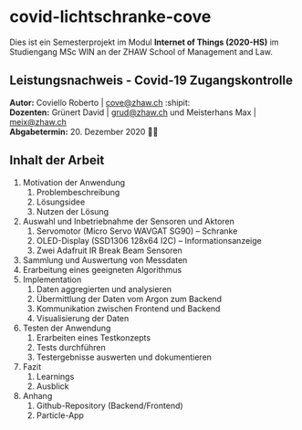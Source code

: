 # covid-lichtschranke-cove
Dies ist ein Semesterprojekt im Modul **Internet of Things (2020-HS)** im Studiengang MSc WIN an der ZHAW School of Management and Law.

## Leistungsnachweis - Covid-19 Zugangskontrolle
**Autor:** Coviello Roberto | cove@zhaw.ch :shipit:<br/>
**Dozenten:** Grünert David | grud@zhaw.ch und Meisterhans Max | meix@zhaw.ch<br/>
**Abgabetermin:** 20. Dezember 2020 :santa::christmas_tree:

## Inhalt der Arbeit
1. Motivation der Anwendung
   1. Problembeschreibung
   1. Lösungsidee
   1. Nutzen der Lösung
1. Auswahl und Inbetriebnahme der Sensoren und Aktoren
   1. Servomotor (Micro Servo WAVGAT SG90) – Schranke
   1. OLED-Display (SSD1306 128x64 I2C) – Informationsanzeige
   1. Zwei Adafruit IR Break Beam Sensoren
1. Sammlung und Auswertung von Messdaten
1. Erarbeitung eines geeigneten Algorithmus
1. Implementation
   1. Daten aggregierten und analysieren
   1. Übermittlung der Daten vom Argon zum Backend
   1. Kommunikation zwischen Frontend und Backend
   1. Visualisierung der Daten
1. Testen der Anwendung
   1. Erarbeiten eines Testkonzepts
   1. Tests durchführen
   1. Testergebnisse auswerten und dokumentieren
1. Fazit
   1. Learnings
   1. Ausblick
1. Anhang
   1. Github-Repository (Backend/Frontend)
   1. Particle-App
